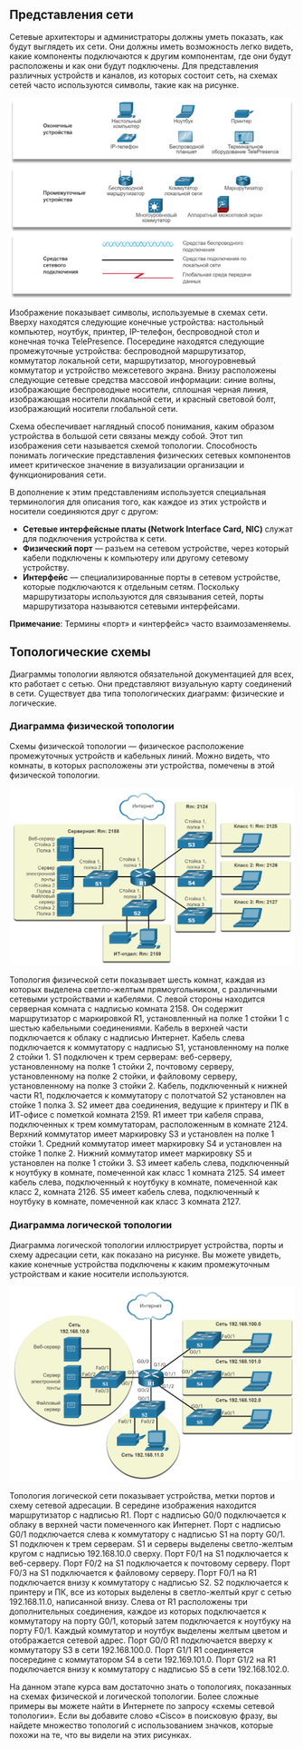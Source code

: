 <!-- verified: agorbachev 03.05.2022 -->

<!-- 1.3.1 -->
## Представления сети

Сетевые архитекторы и администраторы должны уметь показать, как будут выглядеть их сети. Они должны иметь возможность легко видеть, какие компоненты подключаются к другим компонентам, где они будут расположены и как они будут подключены. Для представления различных устройств и каналов, из которых состоит сеть, на схемах сетей часто используются символы, такие как на рисунке.

![](./assets/1.3.1.png)
<!-- /courses/itn-dl/aeec9260-34fa-11eb-ad9a-f74babed41a6/af1e29b2-34fa-11eb-ad9a-f74babed41a6/assets/2d86d442-1c25-11ea-81a0-ffc2c49b96bc.svg -->

Изображение показывает символы, используемые в схемах сети. Вверху находятся следующие конечные устройства: настольный компьютер, ноутбук, принтер, IP-телефон, беспроводной стол и конечная точка TelePresence. Посередине находятся следующие промежуточные устройства: беспроводной маршрутизатор, коммутатор локальной сети, маршрутизатор, многоуровневый коммутатор и устройство межсетевого экрана.  Внизу расположены следующие сетевые средства массовой информации: синие волны, изображающие беспроводные носители, сплошная черная линия, изображающая носители локальной сети, и красный световой болт, изображающий носители глобальной сети.

Схема обеспечивает наглядный способ понимания, каким образом устройства в большой сети связаны между собой. Этот тип изображения сети называется схемой топологии. Способность понимать логические представления физических сетевых компонентов имеет критическое значение в визуализации организации и функционирования сети.

В дополнение к этим представлениям используется специальная терминология для описания того, как каждое из этих устройств и носители соединяются друг с другом:

* **Сетевые интерфейсные платы (Network Interface Card, NIC)** служат для подключения устройства к сети.
* **Физический порт** — разъем на сетевом устройстве, через который кабели подключены к компьютеру или другому сетевому устройству.
* **Интерфейс** — специализированные порты в сетевом устройстве, которые подключаются к отдельным сетям. Поскольку маршрутизаторы используются для связывания сетей, порты маршрутизатора называются сетевыми интерфейсами.

**Примечание**: Термины «порт» и «интерфейс» часто взаимозаменяемы.

<!-- 1.3.2 -->
## Топологические схемы

Диаграммы топологии являются обязательной документацией для всех, кто работает с сетью. Они представляют визуальную карту соединений в сети. Существует два типа топологических диаграмм: физические и логические.

### Диаграмма физической топологии

Схемы физической топологии — физическое расположение промежуточных устройств и кабельных линий. Можно видеть, что комнаты, в которых расположены эти устройства, помечены в этой физической топологии.

![](./assets/1.3.2-1.png)
<!-- /courses/itn-dl/aeec9260-34fa-11eb-ad9a-f74babed41a6/af1e29b2-34fa-11eb-ad9a-f74babed41a6/assets/2d879792-1c25-11ea-81a0-ffc2c49b96bc.svg -->

Топология физической сети показывает шесть комнат, каждая из которых выделена светло-желтым прямоугольником, с различными сетевыми устройствами и кабелями.  С левой стороны находится серверная комната с надписью комната 2158.  Он содержит маршрутизатор с маркировкой R1, установленный на полке 1 стойки 1 с шестью кабельными соединениями.  Кабель в верхней части подключается к облаку с надписью Интернет.  Кабель слева подключается к коммутатору с надписью S1, установленному на полке 2 стойки 1.  S1 подключен к трем серверам: веб-серверу, установленному на полке 1 стойки 2, почтовому серверу, установленному на полке 2 стойки, и файловому серверу, установленному на полке 3 стойки 2. Кабель, подключенный к нижней части R1, подключается к коммутатору с полотчатой S2 установлен на стойке 1 полка 3.  S2 имеет два соединения, ведущие к принтеру и ПК в ИТ-офисе с пометкой комната 2159.  R1 имеет три кабеля справа, подключенных к трем коммутаторам, расположенным в комнате 2124.  Верхний коммутатор имеет маркировку S3 и установлен на полке 1 стойки 1.  Средний коммутатор имеет маркировку S4 и установлен на стойке 1 полке 2.  Нижний коммутатор имеет маркировку S5 и установлен на полке 1 стойки 3.  S3 имеет кабель слева, подключенный к ноутбуку в комнате, помеченной как класс 1 комната 2125.  S4 имеет кабель слева, подключенный к ноутбуку в комнате, помеченной как класс 2, комната 2126.  S5 имеет кабель слева, подключенный к ноутбуку в комнате, помеченной как класс 3 комната 2127.

### Диаграмма логической топологии

Диаграмма логической топологии иллюстрирует устройства, порты и схему адресации сети, как показано на рисунке. Вы можете увидеть, какие конечные устройства подключены к каким промежуточным устройствам и какие носители используются.

![](./assets/1.3.2-2.png)
<!-- /courses/itn-dl/aeec9260-34fa-11eb-ad9a-f74babed41a6/af1e29b2-34fa-11eb-ad9a-f74babed41a6/assets/2d880cc0-1c25-11ea-81a0-ffc2c49b96bc.svg -->

Топология логической сети показывает устройства, метки портов и схему сетевой адресации.  В середине изображения находится маршрутизатор с надписью R1.  Порт с надписью G0/0 подключается к облаку в верхней части помеченного как Интернет.  Порт с надписью G0/1 подключается слева к коммутатору с надписью S1 на порту G0/1.  S1 подключен к трем серверам.  S1 и серверы выделены светло-желтым кругом с надписью 192.168.10.0 сверху.  Порт F0/1 на S1 подключается к веб-серверу.  Порт F0/2 на S1 подключается к почтовому серверу.  Порт F0/3 на S1 подключается к файловому серверу.  Порт F0/1 на R1 подключается внизу к коммутатору с надписью S2.  S2 подключается к принтеру и ПК, все из которых выделены в светло-желтый круг с сетью 192.168.11.0, написанной внизу.  Слева от R1 расположены три дополнительных соединения, каждое из которых подключается к коммутатору на порту G0/1, который затем подключается к ноутбуку на порту F0/1. Каждый коммутатор и ноутбук выделены желтым цветом и отображается сетевой адрес.  Порт G0/0 R1 подключается вверху к коммутатору S3 в сети 192.168.100.0.  Порт G1/1 R1 соединяется посередине с коммутатором S4 в сети 192.169.101.0.  Порт G1/2 на R1 подключается внизу к коммутатору с надписью S5 в сети 192.168.102.0.

На данном этапе курса вам достаточно знать о топологиях, показанных на схемах физической и логической топологии. Более сложные примеры вы можете найти в Интернете по запросу «схемы сетевой топологии». Если вы добавите слово «Cisco» в поисковую фразу, вы найдете множество топологий с использованием значков, которые похожи на те, что вы видели на этих рисунках.

<!-- 1.3.3 -->
<!-- quiz -->